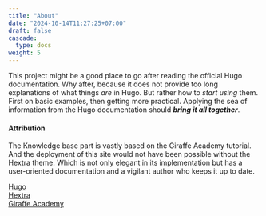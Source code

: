 ```yaml
---
title: "About"
date: "2024-10-14T11:27:25+07:00"
draft: false
cascade:
  type: docs
weight: 5
---
```


This project might be a good place to go after reading the official Hugo documentation. Why after, because it does not provide too long explanations of what things _are_ in Hugo. But rather how to _start using_ them. First on basic examples, then getting more practical.
Applying the sea of information from the Hugo documentation should **_bring it all together_**.

#### Attribution

The Knowledge base part is vastly based on the Giraffe Academy tutorial.
And the deployment of this site would not have been possible without the Hextra theme. Which is not only elegant in its implementation but has a user-oriented documentation and a vigilant author who keeps it up to date.

[Hugo](https://gohugo.io/)
<br/>
[Hextra](https://github.com/imfing/hextra)
<br/>
[Giraffe Academy](https://www.giraffeacademy.com/static-site-generators/hugo/)

